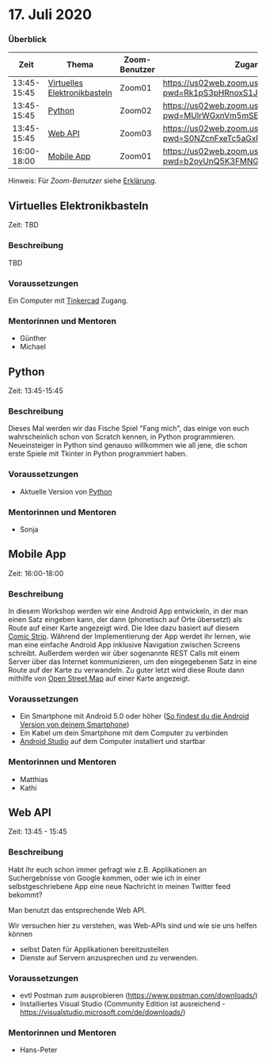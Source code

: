 # 17. Juli 2020

### Überblick

| Zeit        | Thema                                                                   | Zoom-Benutzer | Zugangslink       |
| ----------- | ----------------------------------------------------------------------- | ------------- | ----------------- |
| 13:45-15:45 | [Virtuelles Elektronikbasteln](#virtuelles-elektronikbasteln)           | Zoom01        | https://us02web.zoom.us/j/84493510897?pwd=Rk1pS3pHRnoxS1JwSVJqV0NyK1ZSQT09                  |
| 13:45-15:45 | [Python](#python)                                                       | Zoom02        | https://us02web.zoom.us/j/83134524363?pwd=MUlrWGxnVm5mSEZKWTBOMEc1KzZNZz09                  |
| 13:45-15:45 | [Web API](#web-api)                                                     | Zoom03        | https://us02web.zoom.us/j/84536012794?pwd=S0NZcnFxeTc5aGxRMnJUZkordjl5dz09                  |
| 16:00-18:00 | [Mobile App](#mobile-app)                                               | Zoom01        | https://us02web.zoom.us/j/83328876512?pwd=b2oyUnQ5K3FMNGxIYmtvQVYwTGtwZz09                  |


Hinweis: Für _Zoom-Benutzer_ siehe [Erklärung](https://github.com/coderdojo-linz/coderdojo-online/blob/master/Zoom.md).


## Virtuelles Elektronikbasteln

Zeit: TBD

### Beschreibung

TBD

### Voraussetzungen

Ein Computer mit [Tinkercad](https://www.tinkercad.com) Zugang.

### Mentorinnen und Mentoren

- Günther
- Michael


## Python

Zeit: 13:45-15:45

### Beschreibung

Dieses Mal werden wir das Fische Spiel "Fang mich", das einige von euch wahrscheinlich schon von Scratch kennen, in Python programmieren. Neueinsteiger in Python sind genauso willkommen wie all jene, die schon erste Spiele mit Tkinter in Python programmiert haben.

### Voraussetzungen

- Aktuelle Version von [Python](https://www.python.org/downloads/)

### Mentorinnen und Mentoren

- Sonja


## Mobile App

Zeit: 16:00-18:00

### Beschreibung

In diesem Workshop werden wir eine Android App entwickeln, in der man einen Satz eingeben kann, der dann (phonetisch auf Orte übersetzt) als Route auf einer Karte angezeigt wird. Die Idee dazu basiert auf diesem [Comic Strip](https://xkcd.com/2260/).
Während der Implementierung der App werdet ihr lernen, wie man eine einfache Android App inklusive Navigation zwischen Screens schreibt. Außerdem werden wir über sogenannte REST Calls mit einem Server über das Internet kommunizieren, um den eingegebenen Satz in eine Route auf der Karte zu verwandeln. Zu guter letzt wird diese Route dann mithilfe von [Open Street Map](https://www.openstreetmap.org) auf einer Karte angezeigt. 

### Voraussetzungen

- Ein Smartphone mit Android 5.0 oder höher ([So findest du die Android Version von deinem Smartphone](https://support.google.com/android/answer/7680439?hl=de))
- Ein Kabel um dein Smartphone mit dem Computer zu verbinden
- [Android Studio](https://developer.android.com/studio/install) auf dem Computer installiert und startbar

### Mentorinnen und Mentoren

- Matthias
- Kathi


## Web API

Zeit: 13:45 - 15:45

### Beschreibung

Habt ihr euch schon immer gefragt wie z.B. Applikationen an Suchergebnisse von Google kommen, oder wie ich in einer selbstgeschriebene App eine neue Nachricht in meinen Twitter feed bekommt?  

Man benutzt das entsprechende Web API.  

Wir versuchen hier zu verstehen, was Web-APIs sind und wie sie uns helfen können 
 - selbst Daten für Applikationen bereitzustellen
 - Dienste auf Servern anzusprechen und zu verwenden.

### Voraussetzungen

- evtl Postman zum ausprobieren (https://www.postman.com/downloads/)
- Installiertes Visual Studio (Community Edition ist ausreichend - https://visualstudio.microsoft.com/de/downloads/)

### Mentorinnen und Mentoren

- Hans-Peter
